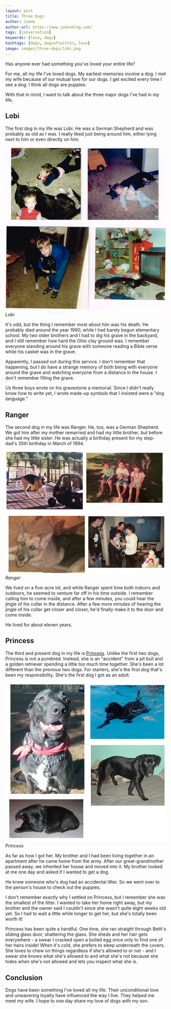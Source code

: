 ```yaml
---
layout: post
title: Three Dogs
author: JoeHx
author-url: https://www.joehxblog.com/
tags: [conversation]
keywords: [love, dogs]
hashtags: [dogs, dogsoftwitter, love]
image: images/three-dogs/lobi.png
---
```


Has anyone ever had something you've loved your entire life?

For me, all my life I've loved dogs. My earliest memories involve a dog. I met my wife because of our mutual love for our dogs. I get excited every time I see a dog. I think all dogs are puppies.

With that in mind, I want to talk about the three major dogs I've had in my life.

## Lobi

The first dog in my life was Lobi. He was a German Shepherd and was probably as old as I was. I really liked just being around him, either lying next to him or even directly on him.

![Lobi](/images/three-dogs/lobi.png)
*Lobi*

It's odd, but the thing I remember most about him was his death. He probably died around the year 1990, while I had barely begun elementary school. My two older brothers and I had to dig his grave in the backyard, and I still remember how hard the Ohio clay ground was. I remember everyone standing around his grave with someone reading a Bible verse while his casket was in the grave.

Apparently, I passed out during this service. I don't remember that happening, but I do have a strange memory of both being with everyone around the grave and watching everyone from a distance in the house. I don't remember filling the grave.

Us three boys wrote on his gravestone a memorial. Since I didn't really know how to write yet, I wrote made-up symbols that I insisted were a "dog language."

## Ranger

The second dog in my life was Ranger. He, too, was a German Shepherd. We got him after my mother remarried and had my little brother, but before she had my little sister. He was actually a birthday present for my step-dad's 35th birthday in March of 1994.

![Ranger](/images/three-dogs/ranger.png)
*Ranger*

We lived on a five-acre lot, and while Ranger spent time both indoors and outdoors, he seemed to venture far off in his time outside. I remember calling him to come inside, and after a few minutes, you could hear the jingle of his collar in the distance. After a few more minutes of hearing the jingle of his collar get closer and closer, he'd finally make it to the door and come inside.

He lived for about eleven years.

## Princess

The third and present dog in my life is [Princess](http://www.puppy-snuggles.com/blog/puppy-profile-princess/). Unlike the first two dogs, Princess is not a purebred. Instead, she is an "accident" from a pit bull and a golden retriever spending a little too much time together. She's been a lot different than the previous two dogs. For starters, she's the first dog that's been my responsibility. She's the first dog I got as an adult.

![Princess](/images/three-dogs/princess.png)
*Princess*

As far as how I got her. My brother and I had been living together in an apartment after he came home from the army. After our great-grandmother passed away, we inherited her house and moved into it. My brother looked at me one day and asked if I wanted to get a dog.

He knew someone who's dog had an accidental litter. So we went over to the person's house to check out the puppies.

I don't remember exactly why I settled on Princess, but I remember she was the smallest of the litter. I wanted to take her home right away, but my brother and the owner said I couldn't since she wasn't quite eight weeks old yet. So I had to wait a little while longer to get her, but she's totally been worth it!

Princess has been quite a handful. One time, she ran straight through Beth's sliding glass door, shattering the glass. She sheds and her hair gets everywhere - a swear I cracked open a boiled egg once only to find one of her hairs inside! When it's cold, she prefers to sleep underneath the covers. She loves to chew on things regardless if she's allowed to or not - and I swear she knows what she's allowed to and what she's not because she hides when she's not allowed and lets you inspect what she is.

## Conclusion

Dogs have been something I've loved all my life. Their unconditional love and unwavering loyalty have influenced the way I live. They helped me meet my wife. I hope to one day share my love of dogs with my son.


